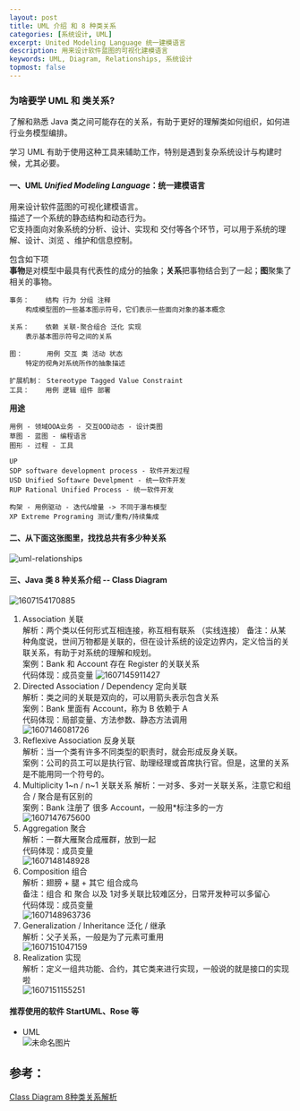 ```yaml
---
layout: post
title: UML 介绍 和 8 种类关系
categories: [系统设计, UML]
excerpt: United Modeling Language 统一建模语言
description: 用来设计软件蓝图的可视化建模语言
keywords: UML, Diagram, Relationships, 系统设计
topmost: false
---
```


### 为啥要学 UML 和 类关系?

了解和熟悉 Java 类之间可能存在的关系，有助于更好的理解类如何组织，如何进行业务模型编排。

学习 UML 有助于使用这种工具来辅助工作，特别是遇到复杂系统设计与构建时候，尤其必要。


#### 一、UML *Unified Modeling Language*：统一建模语言  

用来设计软件蓝图的可视化建模语言。  
描述了一个系统的静态结构和动态行为。  
它支持面向对象系统的分析、设计、实现和 交付等各个环节，可以用于系统的理解、设计、浏览 、维护和信息控制。

包含如下项  
**事物**是对模型中最具有代表性的成分的抽象；**关系**把事物结合到了一起；**图**聚集了相关的事物。

```
事务：    结构 行为 分组 注释
	构成模型图的一些基本图示符号，它们表示一些面向对象的基本概念

关系：    依赖 关联-聚合组合 泛化 实现
	表示基本图示符号之间的关系

图：      用例 交互 类 活动 状态
	特定的视角对系统所作的抽象描述

扩展机制： Stereotype Tagged Value Constraint
工具：    用例 逻辑 组件 部署
```

**用途**  

```
用例 - 领域OOA业务 - 交互OOD动态 - 设计类图
草图 - 蓝图 - 编程语言
图形 - 过程 - 工具

UP  
SDP software development process - 软件开发过程
USD Unified Softawre Develpment - 统一软件开发
RUP Rational Unified Process - 统一软件开发

构架 - 用例驱动 - 迭代&增量 -> 不同于瀑布模型
XP Extreme Programing 测试/重构/持续集成
```


#### 二、从下面这张图里，找找总共有多少种关系

![uml-relationships](/images/posts/2016-05-31-uml-relationship/uml-relationships.png)



#### 三、Java 类 8 种关系介绍 -- Class Diagram

![1607154170885](/images/posts/2016-05-31-uml-relationship/1607154170885.png)

1. Association 关联  
   解析：两个类以任何形式互相连接，称互相有联系 （实线连接）
   备注：从某种角度说，世间万物都是关联的，但在设计系统的设定边界内，定义恰当的关联关系，有助于对系统的理解和规划。  
   案例：Bank 和 Account 存在 Register 的关联关系  
   代码体现：成员变量
   ![1607145911427](/images/posts/2016-05-31-uml-relationship/1607145911427.png)
2. Directed Association / Dependency 定向关联  
   解析：类之间的关联是双向的，可以用箭头表示包含关系  
   案例：Bank 里面有 Account，称为 B 依赖于 A  
   代码体现：局部变量、方法参数、静态方法调用  
   ![1607146081726](/images/posts/2016-05-31-uml-relationship/1607146081726.png)
3. Reflexive Association 反身关联  
   解析：当一个类有许多不同类型的职责时，就会形成反身关联。  
   案例：公司的员工可以是执行官、助理经理或首席执行官。但是，这里的关系是不能用同一个符号的。
4. Multiplicity 1~n / n~1 关联关系
   解析：一对多、多对一关联关系，注意它和组合 / 聚合是有区别的  
   案例：Bank 注册了 很多 Account，一般用*标注多的一方  
   ![1607147675600](/images/posts/2016-05-31-uml-relationship/1607147675600.png)
5. Aggregation 聚合  
   解析：一群大雁聚合成雁群，放到一起  
   代码体现：成员变量  
   ![1607148148928](/images/posts/2016-05-31-uml-relationship/1607148148928.png)
6. Composition 组合  
   解析：翅膀 + 腿 +  其它 组合成鸟  
   备注：组合 和 聚合 以及 1对多关联比较难区分，日常开发种可以多留心   
   代码体现：成员变量    
   ![1607148963736](/images/posts/2016-05-31-uml-relationship/1607148963736.png)
7. Generalization / Inheritance 泛化 / 继承  
   解析：父子关系，一般是为了元素可重用  
   ![1607151047159](/images/posts/2016-05-31-uml-relationship/1607151047159.png)
8. Realization 实现  
   解析：定义一组共功能、合约，其它类来进行实现，一般说的就是接口的实现啦  
   ![1607151155251](/images/posts/2016-05-31-uml-relationship/1607151155251.png)



#### 推荐使用的软件 StartUML、Rose 等

- UML  
  ![未命名图片](/images/posts/2016-06-06-uml-diagram/未命名图片.png)



## 参考：

[Class Diagram 8种类关系解析](https://www.linkedin.com/pulse/guide-uml-class-diagram-relationships-amanda-athuraliya/)

